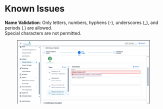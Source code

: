 # Known Issues

**Name Validation**: Only letters, numbers, hyphens (-), underscores (\_), and periods (.) are allowed.
\
Special characters are not permitted.

<figure><img src="../.gitbook/assets/image (25).png" alt=""><figcaption></figcaption></figure>
